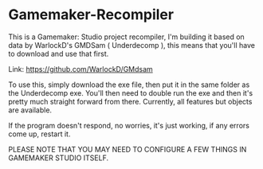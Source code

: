 # Gamemaker-Recompiler
This is a Gamemaker: Studio project recompiler, I'm building it based on data by WarlockD's GMDSam ( Underdecomp ), this means that you'll have to download and use that first.

Link: https://github.com/WarlockD/GMdsam

To use this, simply download the exe file, then put it in the same folder as the Underdecomp exe.
You'll then need to double run the exe and then it's pretty much straight forward from there.
Currently, all features but objects are available.

If the program doesn't respond, no worries, it's just working, if any errors come up, restart it.


PLEASE NOTE THAT YOU MAY NEED TO CONFIGURE A FEW THINGS IN GAMEMAKER STUDIO ITSELF.
